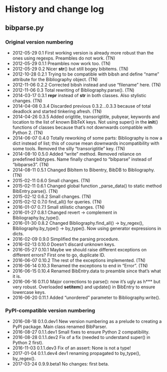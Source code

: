 # History and change log

## bibparse.py

### Original version numbering

 * 2012-05-29  0.1     First working version is already more robust than the ones using regexps. Preambles do not work. (TN)
 * 2012-05-29  0.1.1   Preambles now work too. (TN)
 * 2012-05-29  0.2     Nicer __str__() but still bogey bibitems. (TN)
 * 2012-10-28  0.2.1   Trying to be compatible with bibsh and define “name” attribute for the Bibliography object. (TN)
 * 2012-11-06  0.2.2   Corrected bibsh instead and use “filename” here. (TN)
 * 2012-11-06  0.3     Total rewriting of Bibliography.parse(). (TN)
 * 2014-03-17  0.3.1   __repr__ instead of __str__ in both classes. Also stylistic changes. (TN)
 * 2014-04-08  0.3.4   Discarded previous 0.3.2…0.3.3 because of total deadlock and started tinkering afresh. (TN)
 * 2014-04-26  0.3.5   Added origtitle, transorigtitle, pubyear, keywords and location to the list of known BibTeX keys. Not using super() in the __init__() functions of classes because that’s not downwards compatible with Python 2. (TN)
 * 2014-06-07  0.4.0   Totally reworking of some parts: Bibliography is now a dict instead of list; this of course mean downwards incompatibility with some tools. Removed the silly “transorigtitle” key. (TN)
 * 2014-08-10  0.5.0   Added “write” method. Removed reliance on predefined bibtypes. Name finally changed to “bibparse” instead of “bibparse3”. (TN)
 * 2014-08-11  0.5.1   Changed BibItem to Bibentry, BibDB to Bibliography. (TN)
 * 2015-02-11  0.6.0   Small changes. (TN)
 * 2015-02-11  0.6.1   Changed global function _parse_data() to static method BibEntry.parse(). (TN)
 * 2015-02-12  0.6.2   Small changes. (TN)
 * 2015-02-12  0.7.0   find_all() for queries. (TN)
 * 2016-01-07  0.7.1   Small stilistic changes. (TN)
 * 2016-01-27  0.8.1   Changed revert -> complement in Bibliography.by_type().
 * 2016-01-30  0.8.2   Changed Bibliography.find_all() -> by_regex(), Bibliography.by_type() -> by_type(). Now using generator expressions in dicts.
 * 2016-02-09  0.9.0   Simplified the parsing procedure.
 * 2016-02-13  0.10.0  Doesn’t discard unknown keys.
 * 2016-05-27  0.10.1  Maybe we should raise different exceptions on different errors? First one to go, duplicate ID.
 * 2016-06-07  0.10.2  The rest of the exceptions implemented. (TN)
 * 2016-06-14  0.10.3  Renamed the exceptions to end in “Error”. (TN)
 * 2016-06-15  0.10.4  Renamed BibEntry.data to preamble since that’s what it is.
 * 2016-06-16  0.11.0  Major corrections to parse(): now it’s ugly as h*** but very robust. Overloaded __setitem__() and update() in BibEntry to ensure lowercase keys.
 * 2016-06-20  0.11.1  Added “unordered” parameter to Bibliography.write().

### PyPI-compatible version numbering

 * 2016-08-18  0.1.0.dev1    New version numbering as a prelude to creating a PyPI package. Main class renamed BibParser.
 * 2016-08-27  0.1.1.dev1    Small fixes to ensure Python 2 compatibility.
 * 2016-08-28  0.1.1.dev2    Fix of a fix (needed to understand super() in Python 2 first).
 * 2016-11-03  0.1.1.dev3    Fix of an assert: None is not a type!
 * 2017-01-04  0.1.1.dev4    dev1 renaming propagated to by_type(), by_regex().
 * 2017-03-24  0.9.9.beta1   No changes: first beta.

